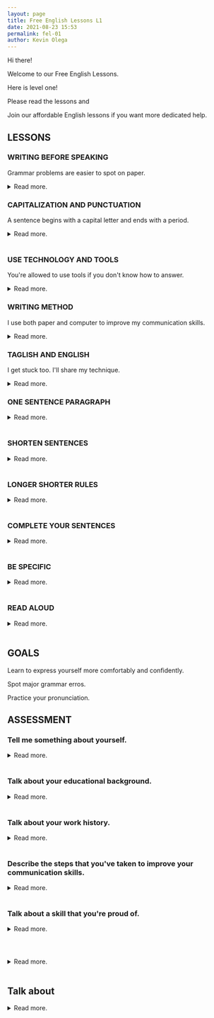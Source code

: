 ```yaml
--- 
layout: page
title: Free English Lessons L1
date: 2021-08-23 15:53
permalink: fel-01 
author: Kevin Olega 
--- 
```

Hi there!

Welcome to our Free English Lessons.

Here is level one!

Please read the lessons and

Join our affordable English lessons if you want more dedicated help.

## LESSONS

### WRITING BEFORE SPEAKING

Grammar problems are easier to spot on paper.

<details>
	<summary>Read more.</summary>
	<br>
	<br>
	<p>Write as if you are speaking to another person.</p>
	<p>Practice writing everything that you want to say.</p>
	<p>Include all the details.</p>
	<p>Fix the grammar on paper.</p>
	<p>You'll sound a lot better when you begin speaking.</p>
	<p><a href="">FURTHER READING: LINK TO LESSON</a></p>
</details>

### CAPITALIZATION AND PUNCTUATION

A sentence begins with a capital letter and ends with a period.

<details>
	<summary>Read more.</summary>
	<br>
	<br>
	<p>A sentence always begins with a capital letter.</p>
	<p>Proper nouns such as names, places, things, and events begin with a capital letter.</p>
	<p>Kevin, Parañaque City, Philippines, West Contact Services, and other proper nouns are written as capital letters.</p>
	<p>Sentences need to end with a punctuation marke like a period, question mark, or exclamation point.</p>
	<p>Failing to do so will give interviewers a bad impression of your communication skills.</p>
	<p><a href="">FURTHER READING: LINK TO LESSON</a></p>
</details>
<br>


### USE TECHNOLOGY AND TOOLS

You're allowed to use tools if you don't know how to answer.

<details>
	<summary>Read more.</summary>
	<br>
	<br>
	<p>Use the built-in spelling and grammar checker on Google Docs.</p>
	<p>Use the free Grammarly.com service.</p>
	<p>Google words that you don't know.</p>
	<p>Use Google Translate to get ideas on how to communicate your message.</p>
	<p>Tools help spot 90% of your errors.</p>
	<p>Using tools is not cheating.</p>
	<p><a href="">FURTHER READING: LINK TO LESSON</a></p>
</details>

### WRITING METHOD

I use both paper and computer to improve my communication skills.

<details>
	<summary>Read more.</summary>
	<br>
	<br>
	<p>I write my ideas on scratch paper.</p>
	<p>I rewrite important ideas in my notebook.</p>
	<p>I format and encode my writing on my computer.</p>
	<p>I record what I said using my phone.</p>
	<p>I listen to how I sound and write ideas on how to improve my communciation.</p>
	<p>I repeat the process until I'm happy with my message.</p>
	<p><a href="">FURTHER READING: LINK TO LESSON</a></p>
</details>

### TAGLISH AND ENGLISH

I get stuck too. I'll share my technique.

<details>
	<summary>Read more.</summary>
	<br>
	<br>
	<p>Write your ideas in Taglish.</p>
	<p>Convert your sentences into English.</p>
	<p>Rewrite your ideas until you are happy with the communication.</p>
	<p>Ideas are easier to process on paper than in your head.</p>
	<p>Always write your ideas even if it's in Filipino, you can always translate if you need to.</p>
	<p><a href="">FURTHER READING: LINK TO LESSON</a></p>
</details>

### ONE SENTENCE PARAGRAPH



<details>
	<summary>Read more.</summary>
	<br>
	<br>
	<p>Don't waste your effort composing paragraphs with five or more sentences.</p>
	<p></p>
	<p></p>
	<p></p>
	<p></p>
	<p><a href="">FURTHER READING: LINK TO LESSON</a></p>
</details>
<br>


### SHORTEN SENTENCES



<details>
	<summary>Read more.</summary>
	<br>
	<br>
	<p></p>
	<p></p>
	<p></p>
	<p></p>
	<p></p>
	<p><a href="">FURTHER READING: LINK TO LESSON</a></p>
</details>
<br>


### LONGER SHORTER RULES



<details>
	<summary>Read more.</summary>
	<br>
	<br>
	<p></p>
	<p></p>
	<p></p>
	<p></p>
	<p></p>
	<p><a href="">FURTHER READING: LINK TO LESSON</a></p>
</details>
<br>


### COMPLETE YOUR SENTENCES



<details>
	<summary>Read more.</summary>
	<br>
	<br>
	<p></p>
	<p></p>
	<p></p>
	<p></p>
	<p></p>
	<p><a href="">FURTHER READING: LINK TO LESSON</a></p>
</details>
<br>


### BE SPECIFIC



<details>
	<summary>Read more.</summary>
	<br>
	<br>
	<p></p>
	<p></p>
	<p></p>
	<p></p>
	<p></p>
	<p><a href="">FURTHER READING: LINK TO LESSON</a></p>
</details>
<br>


### READ ALOUD



<details>
	<summary>Read more.</summary>
	<br>
	<br>
	<p></p>
	<p></p>
	<p></p>
	<p></p>
	<p></p>
	<p><a href="">FURTHER READING: LINK TO LESSON</a></p>
</details>
<br>



## GOALS

Learn to express yourself more comfortably and confidently.

Spot major grammar erros.

Practice your pronunciation.



## ASSESSMENT


### Tell me something about yourself.


<details>
	<summary>Read more.</summary>
	<br>
	<br>
	<p></p>
	<p></p>
	<p></p>
	<p></p>
	<p></p>
	<p><a href="">FURTHER READING: LINK TO LESSON</a></p>
</details>
<br>


### Talk about your educational background.


<details>
	<summary>Read more.</summary>
	<br>
	<br>
	<p></p>
	<p></p>
	<p></p>
	<p></p>
	<p></p>
	<p><a href="">FURTHER READING: LINK TO LESSON</a></p>
</details>
<br>


### Talk about your work history.


<details>
	<summary>Read more.</summary>
	<br>
	<br>
	<p></p>
	<p></p>
	<p></p>
	<p></p>
	<p></p>
	<p><a href="">FURTHER READING: LINK TO LESSON</a></p>
</details>
<br>


### Describe the steps that you've taken to improve your communication skills.


<details>
	<summary>Read more.</summary>
	<br>
	<br>
	<p></p>
	<p></p>
	<p></p>
	<p></p>
	<p></p>
	<p><a href="">FURTHER READING: LINK TO LESSON</a></p>
</details>
<br>


### Talk about a skill that you're proud of.


<details>
	<summary>Read more.</summary>
	<br>
	<br>
	<p></p>
	<p></p>
	<p></p>
	<p></p>
	<p></p>
	<p><a href="">FURTHER READING: LINK TO LESSON</a></p>
</details>
<br>


#

<details>
	<summary>Read more.</summary>
	<br>
	<br>
	<p></p>
	<p></p>
	<p></p>
	<p></p>
	<p></p>
	<p><a href="">FURTHER READING: LINK TO LESSON</a></p>
</details>
<br>

## Talk about 

<details>
	<summary>Read more.</summary>
	<br>
	<br>
	<p></p>
	<p></p>
	<p></p>
	<p></p>
	<p></p>
	<p><a href="">FURTHER READING: LINK TO LESSON</a></p>
</details>
<br>

